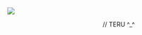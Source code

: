 ### 
![](https://media.discordapp.net/attachments/1036605748794363924/1201461637958336523/GWBoSi9YF5cP5xueufjLpMT11tD47g5BjTvvvsubxfiYLmO2jPCZIduTUCDoagANKbsZATpjiMlWsNE3i4Mzf8DB5nEtll1IyQAAAAASUVORK5CYII.png?ex=65c9e758&is=65b77258&hm=05084654f1efd6e8eb57ef64213a7297ce7dd5c553ab108f63f57ce33ae77eb4&=&format=webp&quality=lossless&width=507&height=285)

<p align="center">
// TERU ^_^
</p>


<!--
**deathdelivery/deathdelivery** is a ✨ _special_ ✨ repository because its `README.md` (this file) appears on your GitHub profile.

Here are some ideas to get you started:

- 🔭 I’m currently working on ...
- 🌱 I’m currently learning ...
- 👯 I’m looking to collaborate on ...
- 🤔 I’m looking for help with ...
- 💬 Ask me about ...
- 📫 How to reach me: ...
- 😄 Pronouns: ...
- ⚡ Fun fact: ...
-->
